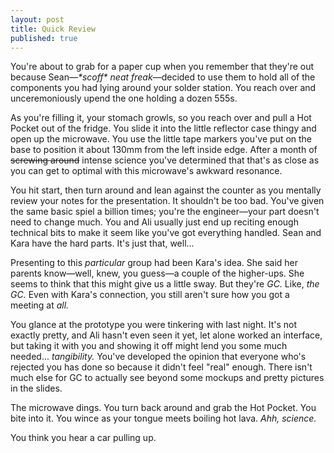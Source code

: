 ```yaml
---
layout: post
title: Quick Review
published: true
---
```



You're about to grab for a paper cup when you remember that they're out because Sean—_\*scoff\* neat freak_—decided to use them to hold all of the components you had lying around your solder station. You reach over and unceremoniously upend the one holding a dozen 555s.

As you're filling it, your stomach growls, so you reach over and pull a Hot Pocket out of the fridge. You slide it into the little reflector case thingy and open up the microwave. You use the little tape markers you've put on the base to position it about 130mm from the left inside edge. After a month of <s>screwing around</s> intense science you've determined that that's as close as you can get to optimal with this microwave's awkward resonance.

You hit start, then turn around and lean against the counter as you mentally review your notes for the presentation. It shouldn't be too bad. You've given the same basic spiel a billion times; you're the engineer—your part doesn't need to change much. You and Ali usually just end up reciting enough technical bits to make it seem like you've got everything handled. Sean and Kara have the hard parts. It's just that, well...

Presenting to this *particular* group had been Kara's idea. She said her parents know—well, knew, you guess—a couple of the higher-ups. She seems to think that this might give us a little sway. But they're *GC.* Like, *the GC.* Even with Kara's connection, you still aren't sure how you got a meeting at *all.*

You glance at the prototype you were tinkering with last night. It's not exactly pretty, and Ali hasn't even seen it yet, let alone worked an interface, but taking it with you and showing it off might lend you some much needed... *tangibility.* You've developed the opinion that everyone who's rejected you has done so because it didn't feel "real" enough. There isn't much else for GC to actually see beyond some mockups and pretty pictures in the slides.

The microwave dings. You turn back around and grab the Hot Pocket. You bite into it. You wince as your tongue meets boiling hot lava. *Ahh, science.*

You think you hear a car pulling up.
